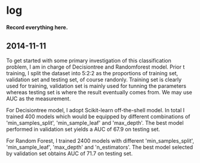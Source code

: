 log
===
#### Record everything here.

2014-11-11
---
To get started with some primary investigation of this classification problem, I am in charge of Decisiontree and Randomforest model. Prior t training, I split the dataset into 5:2:2 as the proportions of training set, validation set and testing set, of course randonly. Training set is clearly used for training, validation set is mainly used for tunning the parameters whereas testing set is where the result eventually comes from. We may use AUC as the measurement.

For Decisiontree model, I adopt Scikit-learn off-the-shell model. In total I trained 400 models which would be equipped by different combinations of 'min_samples_split', 'min_sample_leaf' and 'max_depth'. The best model performed in validation set yields a AUC of 67.9 on testing set.

For Random Forest, I trained 2400 models with different 'min_samples_split', 'min_sample_leaf', 'max_depth' and 'n_estimators'. The best model selected by validation set obtains AUC of 71.7 on testing set.

